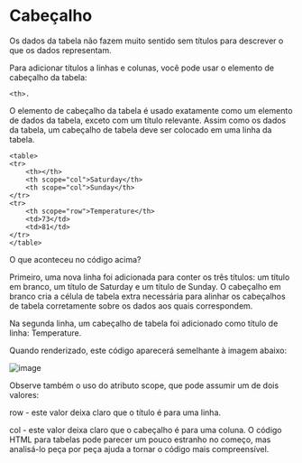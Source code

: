 # Cabeçalho
Os dados da tabela não fazem muito sentido sem títulos para descrever o que os dados representam.

Para adicionar títulos a linhas e colunas, você pode usar o elemento de cabeçalho da tabela: 

    <th>.

O elemento de cabeçalho da tabela é usado exatamente como um elemento de dados da tabela, exceto com um título relevante. Assim como os dados da tabela, um cabeçalho de tabela deve ser colocado em uma linha da tabela.

    <table>
    <tr>
        <th></th>
        <th scope="col">Saturday</th>
        <th scope="col">Sunday</th>
    </tr>
    <tr>
        <th scope="row">Temperature</th>
        <td>73</td>
        <td>81</td>
    </tr>
    </table>

O que aconteceu no código acima?

Primeiro, uma nova linha foi adicionada para conter os três títulos: um título em branco, um título de Saturday e um título de Sunday. O cabeçalho em branco cria a célula de tabela extra necessária para alinhar os cabeçalhos de tabela corretamente sobre os dados aos quais correspondem.

Na segunda linha, um cabeçalho de tabela foi adicionado como título de linha: Temperature.

Quando renderizado, este código aparecerá semelhante à imagem abaixo:

![image](https://user-images.githubusercontent.com/85000470/183262600-88df59fa-ed51-4bf9-827e-0df4f626836b.png)

Observe também o uso do atributo scope, que pode assumir um de dois valores:

row - este valor deixa claro que o título é para uma linha.

col - este valor deixa claro que o cabeçalho é para uma coluna.
O código HTML para tabelas pode parecer um pouco estranho no começo, mas analisá-lo peça por peça ajuda a tornar o código mais compreensível.
